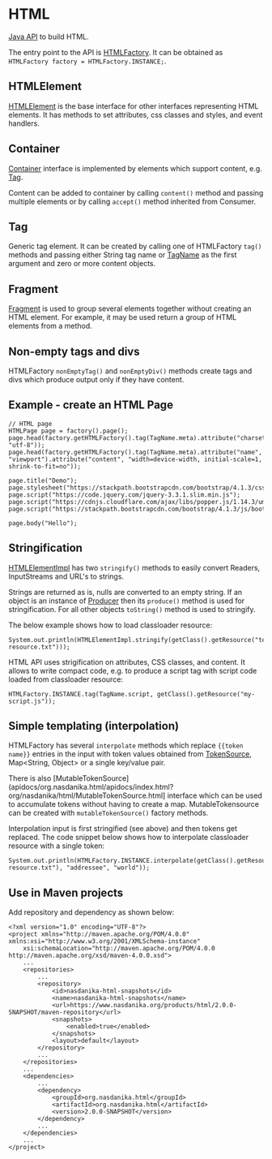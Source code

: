 # HTML

[Java API](apidocs/org.nasdanika.html/apidocs/index.html) to build HTML.

The entry point to the API is [HTMLFactory](apidocs/org.nasdanika.html/apidocs/index.html?org/nasdanika/html/HTMLFactory.html).
It can be obtained as ``HTMLFactory factory = HTMLFactory.INSTANCE;``.

## HTMLElement

[HTMLElement](apidocs/org.nasdanika.html/apidocs/index.html?org/nasdanika/html/HTMLElement.html) is the base interface for other interfaces representing HTML elements. 
It has methods to set attributes, css classes and styles, and event handlers.

## Container  

[Container](apidocs/org.nasdanika.html/apidocs/index.html?org/nasdanika/html/Container.html) interface is implemented by elements which support content, e.g. 
[Tag](apidocs/org.nasdanika.html/apidocs/index.html?org/nasdanika/html/Tag.html). 

Content can be added to container by calling ``content()`` method and passing multiple elements or by calling ``accept()`` method inherited from Consumer.

## Tag  

Generic tag element. It can be created by calling one of HTMLFactory ``tag()`` methods and passing either String tag name or [TagName](apidocs/org.nasdanika.html/apidocs/index.html?org/nasdanika/html/TagName.html) as the first argument and zero or more content objects.

## Fragment  

[Fragment](apidocs/org.nasdanika.html/apidocs/index.html?org/nasdanika/html/Fragment.html) is used to group several elements together without creating
an HTML element. For example, it may be used return a group of HTML elements from a method.

## Non-empty tags and divs  

HTMLFactory ``nonEmptyTag()`` and ``nonEmptyDiv()`` methods create tags and divs which produce output only if they have content.

## Example - create an HTML Page

```
// HTML page
HTMLPage page = factory().page();
page.head(factory.getHTMLFactory().tag(TagName.meta).attribute("charset", "utf-8"));
page.head(factory.getHTMLFactory().tag(TagName.meta).attribute("name", "viewport").attribute("content", "width=device-width, initial-scale=1, shrink-to-fit=no"));
		
page.title("Demo");
page.stylesheet("https://stackpath.bootstrapcdn.com/bootstrap/4.1.3/css/bootstrap.min.css");
page.script("https://code.jquery.com/jquery-3.3.1.slim.min.js");
page.script("https://cdnjs.cloudflare.com/ajax/libs/popper.js/1.14.3/umd/popper.min.js");
page.script("https://stackpath.bootstrapcdn.com/bootstrap/4.1.3/js/bootstrap.min.js");
		
page.body("Hello");
```

## Stringification

[HTMLElementImpl](apidocs/org.nasdanika.html/apidocs/index.html?org/nasdanika/html/impl/HTMLElementImpl.html) has two ``stringify()`` methods to easily convert Readers, InputStreams and URL's to strings. 

Strings are returned as is, nulls are converted to an empty string. 
If an object is an instance of [Producer](apidocs/org.nasdanika.html/apidocs/index.html?org/nasdanika/html/Producer.html) then its ``produce()`` method is used for stringification.
For all other objects ``toString()`` method is used to stringify.

The below example shows how to load classloader resource:

```
System.out.println(HTMLElementImpl.stringify(getClass().getResource("test-resource.txt")));
```

HTML API uses strigification on attributes, CSS classes, and content. It allows to write compact code, e.g. to produce a script tag with script code loaded from classloader resource:

```
HTMLFactory.INSTANCE.tag(TagName.script, getClass().getResource("my-script.js"));
``` 

## Simple templating (interpolation)

HTMLFactory has several ``interpolate`` methods which replace ``{{token name}}`` entries in the input with token values obtained from [TokenSource](apidocs/org.nasdanika.html/apidocs/index.html?org/nasdanika/html/TokenSource.html), Map<String, Object> or a single key/value pair.


There is also [MutableTokenSource](apidocs/org.nasdanika.html/apidocs/index.html?org/nasdanika/html/MutableTokenSource.html] interface which can be used to accumulate tokens without having to create a map. 
MutableTokensource can be created with ``mutableTokenSource()`` factory methods.

Interpolation input is first stringified (see above) and then tokens get replaced.
The code snippet below shows how to interpolate classloader resource with a single token:

```
System.out.println(HTMLFactory.INSTANCE.interpolate(getClass().getResource("test-resource.txt"), "addressee", "world"));		
```   

## Use in Maven projects

Add repository and dependency as shown below:

```
<?xml version="1.0" encoding="UTF-8"?>
<project xmlns="http://maven.apache.org/POM/4.0.0" xmlns:xsi="http://www.w3.org/2001/XMLSchema-instance"
	xsi:schemaLocation="http://maven.apache.org/POM/4.0.0 http://maven.apache.org/xsd/maven-4.0.0.xsd">
	...	
	<repositories>
		...
		<repository>
			<id>nasdanika-html-snapshots</id>
			<name>nasdanika-html-snapshots</name>
			<url>https://www.nasdanika.org/products/html/2.0.0-SNAPSHOT/maven-repository</url>
			<snapshots>
				<enabled>true</enabled>
			</snapshots>
			<layout>default</layout>
		</repository>
		...
	</repositories>	
	...		
	<dependencies>
		...		
		<dependency>
			<groupId>org.nasdanika.html</groupId>
			<artifactId>org.nasdanika.html</artifactId>
			<version>2.0.0-SNAPSHOT</version>
		</dependency>
		...
	</dependencies>
	...
</project>
```